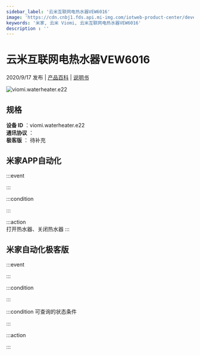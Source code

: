 ```yaml
---
sidebar_label: '云米互联网电热水器VEW6016'
image: 'https://cdn.cnbj1.fds.api.mi-img.com/iotweb-product-center/developer_1631502125862DeAvQOJC.png?GalaxyAccessKeyId=AKVGLQWBOVIRQ3XLEW&Expires=9223372036854775807&Signature=v/qaBmWEAbJilacFEbHKybuDPKY='
keywords: '米家, 云米 Viomi, 云米互联网电热水器VEW6016'
description : ''
---
```

# 云米互联网电热水器VEW6016

2020/9/17 发布 | [产品百科](https://home.mi.com/webapp/content/baike/product/index.html?model=viomi.waterheater.e22/) | [说明书](https://home.mi.com/views/introduction.html?model=viomi.waterheater.e22&region=cn)

![viomi.waterheater.e22](https://cdn.cnbj1.fds.api.mi-img.com/iotweb-product-center/developer_1631502125862DeAvQOJC.png?GalaxyAccessKeyId=AKVGLQWBOVIRQ3XLEW&Expires=9223372036854775807&Signature=v/qaBmWEAbJilacFEbHKybuDPKY=)

## 规格  
> 
**设备 ID** ：viomi.waterheater.e22  
**通讯协议** ：  
**极客版**  ： 待补充 


## 米家APP自动化  

:::event  

:::

:::condition  

:::

:::action   
打开热水器、关闭热水器
:::

## 米家自动化极客版  

:::event  

:::

:::condition  

:::

:::condition 可查询的状态条件  

:::

:::action  

:::

        
